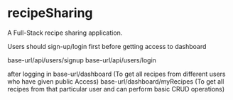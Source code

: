 # recipeSharing
A Full-Stack recipe sharing application.


Users should sign-up/login first before getting access to dashboard

base-url/api/users/signup
base-url/api/users/login

after logging in
  base-url/dashboard        (To get all recipes from different users who have given public Access)
  base-url/dashboard/myRecipes      (To get all recipes from that particular user and can perform basic CRUD operations)
  
